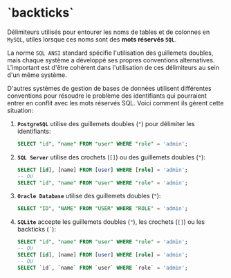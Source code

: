 # \`backticks\`

Délimiteurs utilisés pour entourer les noms de tables et de colonnes en `MySQL`, utiles lorsque ces noms sont des **mots réservés `SQL`**.

La norme `SQL ANSI` standard spécifie l'utilisation des guillemets doubles, mais chaque système a développé ses propres conventions alternatives. L'important est d'être cohérent dans l'utilisation de ces délimiteurs au sein d'un même système.


D'autres systèmes de gestion de bases de données utilisent différentes conventions pour résoudre le problème des identifiants qui pourraient entrer en conflit avec les mots réservés SQL. Voici comment ils gèrent cette situation:

1. **`PostgreSQL`** utilise des guillemets doubles (`"`) pour délimiter les identifiants:
   ```sql
   SELECT "id", "name" FROM "user" WHERE "role" = 'admin';
   ```

2. **`SQL Server`** utilise des crochets (`[]`) ou des guillemets doubles (`"`):
   ```sql
   SELECT [id], [name] FROM [user] WHERE [role] = 'admin';
   -- OU
   SELECT "id", "name" FROM "user" WHERE "role" = 'admin';
   ```

3. **`Oracle Database`** utilise des guillemets doubles (`"`):
   ```sql
   SELECT "ID", "NAME" FROM "USER" WHERE "ROLE" = 'admin';
   ```

4. **`SQLite`** accepte les guillemets doubles (`"`), les crochets (`[]`) ou les backticks (`` ` ``):
   ```sql
   SELECT "id", "name" FROM "user" WHERE "role" = 'admin';
   -- OU
   SELECT [id], [name] FROM [user] WHERE [role] = 'admin';
   -- OU
   SELECT `id`, `name` FROM `user` WHERE `role` = 'admin';
   ```

